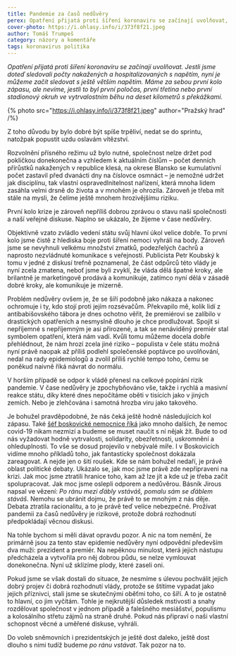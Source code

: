 ```yaml
---
title: Pandemie za časů nedůvěry
perex: Opatření přijatá proti šíření koronaviru se začínají uvolňovat, oslavy vítězství by ale byly předčasné. V jakém stavu pandemie zastihla naši společenskou debatu? Zamýšlí se Tomáš Trumpeš.
cover-photo: https://i.ohlasy.info/i/373f8f21.jpeg
author: Tomáš Trumpeš
category: názory a komentáře
tags: koronavirus politika
---
```


*Opatření přijatá proti šíření koronaviru se začínají uvolňovat. Jestli jsme doteď sledovali počty nakažených a hospitalizovaných s napětím, nyní je můžeme začít sledovat s ještě větším napětím. Máme za sebou první kolo zápasu, ale nevíme, jestli to byl první poločas, první třetina nebo první stadionový okruh ve vytrvalostním běhu na deset kilometrů s překážkami.*

{% photo src="https://i.ohlasy.info/i/373f8f21.jpeg" author="Pražský hrad" /%}

Z toho důvodu by bylo dobré být spíše trpěliví, nedat se do sprintu, natožpak popustit uzdu oslavám vítězství.

Rozvolnění přísného režimu už bylo nutné, společnost nelze držet pod pokličkou donekonečna a vzhledem k aktuálním číslům – počet denních přírůstků nakažených v republice klesá, na okrese Blansko se kumulativní počet zastavil před dvanácti dny na číslovce osmnáct – je nemožné udržet jak disciplínu, tak vlastní ospravedlnitelnost nařízení, která mnoha lidem zasáhla velmi drsně do života a v mnohém je ohrozila. Zároveň je třeba mít stále na mysli, že čelíme ještě mnohem hrozivějšímu riziku.

První kolo krize je zároveň nepříliš dobrou zprávou o stavu naší společnosti a naší veřejné diskuse. Naplno se ukázalo, že žijeme v čase nedůvěry. 

Objektivně vzato zvládlo vedení státu svůj hlavní úkol velice dobře. To první kolo jsme čistě z hlediska boje proti šíření nemoci vyhráli na body. Zároveň jsme se nevyhnuli velkému množství zmatků, podezřelých čachrů a naprosto nezvládnuté komunikace s veřejností. Publicista Petr Koubský k tomu v jedné z diskusí trefně poznamenal, že část odpůrců této vlády je nyní zcela zmatena, neboť jsme byli zvyklí, že vláda dělá špatné kroky, ale brilantně je marketingově prodává a komunikuje, zatímco nyní dělá v zásadě dobré kroky, ale komunikuje je mizerně.

Problém nedůvěry ovšem je, že se šíří podobně jako nákaza a nakonec ochromuje i ty, kdo stojí proti jejím rozsévačům. Překvapilo mě, kolik lidí z antibabišovského tábora je dnes ochotno věřit, že premiérovi se zalíbilo v drastických opatřeních a nesmyslně dlouho je chce prodlužovat. Spojit si nepříjemné s nepříjemným je asi přirozené, a tak se nenáviděný premiér stal symbolem opatření, která nám vadí. Kvůli tomu můžeme docela dobře přehlédnout, že nám hrozí zcela jiné riziko – populista v čele státu možná nyní právě naopak až příliš podlehl společenské poptávce po uvolňování, nedal na rady epidemiologů a zvolil příliš rychlé tempo toho, čemu se poněkud naivně říká návrat do normálu.

V horším případě se odpor k vládě přenesl na celkové popírání rizik pandemie. V čase nedůvěry je zpochybňováno vše, takže i rychlá a masivní reakce státu, díky které dnes nepočítáme oběti v tisících jako v jiných zemích. Nebo je zlehčována i samotná hrozba viru jako takového. 

Je bohužel pravděpodobné, že nás čeká ještě hodně následujících kol zápasu. Také [šéf boskovické nemocnice říká](https://ohlasy.info/clanky/2020/04/nemocnice.html) jako mnoho dalších, že nemoc covid-19 nikam nezmizí a budeme se muset naučit s ní nějak žít. Bude to od nás vyžadovat hodně vytrvalosti, solidarity, obezřetnosti, uskromnění a ohleduplnosti. To vše se dosud projevilo v nebývalé míře. I v Boskovicích vidíme mnoho příkladů toho, jak fantasticky společnost dokázala zareagovat. A nejde jen o šití roušek.
Kde se nám bohužel nedaří, je právě oblast politické debaty. Ukázalo se, jak moc jsme právě zde nepřipraveni na krizi. Jak moc jsme ztratili hranice toho, kam až lze jít a kde už je třeba začít spolupracovat. Jak moc jsme oslepli odporem a nedůvěrou. Básník Jirous napsal ve vězení: *Po ránu mezi ďábly vstáváš, pomalu sám se ďáblem stáváš.* Nemohu se ubránit dojmu, že právě to se mnohým z nás děje. Debata ztratila racionalitu, a to je právě teď velice nebezpečné. Prožívat pandemii za časů nedůvěry je rizikové, protože dobrá rozhodnutí předpokládají věcnou diskusi.

Na tohle bychom si měli dávat opravdu pozor. A nic na tom nemění, že primárně jsou za tento stav epidemie nedůvěry nyní odpovědní především dva muži: prezident a premiér. Na nepěknou minulost, která jejich nástupu předcházela a vytvořila pro něj dobrou půdu, se nelze vymlouvat donekonečna. Nyní už sklízíme plody, které zaseli oni. 

Pokud jsme se však dostali do situace, že nesmíme s úlevou pochválit jejich dobrý projev či dobrá rozhodnutí vlády, protože se štítíme vypadat jako jejich příznivci, stali jsme se skutečnými oběťmi toho, co šíří. A to je ostatně to hlavní, co jim vyčítám. Tohle je nejkrutější důsledek mstivosti a snahy rozdělovat společnost v jednom případě a falešného mesiášství, populismu a kolosálního střetu zájmů na straně druhé. Pokud nás připraví o naši vlastní schopnost věcné a uměřené diskuse, vyhráli.

Do voleb sněmovních i prezidentských je ještě dost daleko, ještě dost dlouho s nimi tudíž budeme *po ránu vstávat*. Tak pozor na to.
